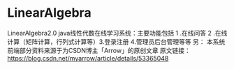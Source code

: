 # LinearAlgebra
LinearAlgebra2.0 java线性代数在线学习系统：主要功能包括 1 .在线问答 2 .在线计算（矩阵计算，行列式计算等）3.登录注册 4.管理员后台管理等等
另：
本系统前端部分资料来源于为CSDN博主「Arrow」的原创文章
原文链接：https://blog.csdn.net/myarrow/article/details/53365048
